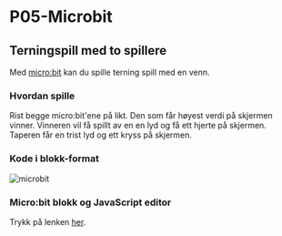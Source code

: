 # P05-Microbit

## Terningspill med to spillere
Med [micro:bit](http://microbit.org/no/) kan du spille terning spill med en venn.

### Hvordan spille
Rist begge micro:bit'ene på likt. Den som får høyest verdi på skjermen vinner. 
Vinneren vil få spillt av en en lyd og få ett hjerte på skjermen.
Taperen får en trist lyd og ett kryss på skjermen.

### Kode i blokk-format
![microbit](https://github.com/h181192/P05-Microbit/blob/master/posters/blokkformat.png?raw=true)


### Micro:bit blokk og JavaScript editor
Trykk på lenken [her](https://pxt.microbit.org/?lang=no).
